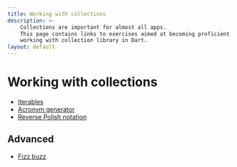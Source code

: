 ```yaml
---
title: Working with collections
description: >-
    Collections are important for almost all apps.
    This page contains links to exercises aimed at becoming proficient in
    working with collection library in Dart.
layout: default
---
```


# Working with collections

- [Iterables](iterables)
- [Acronym generator](acronym)
- [Reverse Polish notation](rpn)

## Advanced

- [Fizz buzz](fizzbuzz)